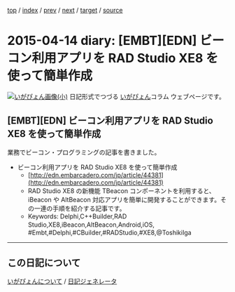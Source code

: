 [top](https://igapyon.github.io/diary/) 
 / [index](https://igapyon.github.io/diary/2015/index.html) 
 / [prev](https://igapyon.github.io/diary/2015/ig150413.html) 
 / [next](https://igapyon.github.io/diary/2015/ig150415.html) 
 / [target](https://igapyon.github.io/diary/2015/ig150414.html) 
 / [source](https://github.com/igapyon/diary/blob/gh-pages/2015/ig150414.html.src.md) 

2015-04-14 diary: [EMBT][EDN] ビーコン利用アプリを RAD Studio XE8 を使って簡単作成
=====================================================================================================
[![いがぴょん画像(小)](https://igapyon.github.io/diary/images/iga200306s.jpg "いがぴょん")](https://igapyon.github.io/diary/memo/memoigapyon.html) 日記形式でつづる [いがぴょん](https://igapyon.github.io/diary/memo/memoigapyon.html)コラム ウェブページです。

## [EMBT][EDN] ビーコン利用アプリを RAD Studio XE8 を使って簡単作成

業務でビーコン・プログラミングの記事を書きました。

* ビーコン利用アプリを RAD Studio XE8 を使って簡単作成
  * [http://edn.embarcadero.com/jp/article/44381](http://edn.embarcadero.com/jp/article/44381)
  * RAD Studio XE8 の新機能 TBeacon コンポーネントを利用すると、iBeacon や AltBeacon 対応アプリを簡単に開発することができます。その一連の手順を紹介する記事です。
  * Keywords: Delphi,C++Builder,RAD Studio,XE8,iBeacon,AltBeacon,Android,iOS,　#Embt,#Delphi,#CBuilder,#RADStudio,#XE8,@ToshikiIga



----------------------------------------------------------------------------------------------------

## この日記について
[いがぴょんについて](https://igapyon.github.io/diary/memo/memoigapyon.html) / [日記ジェネレータ](https://github.com/igapyon/igapyonv3)
